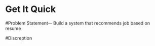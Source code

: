 # Get It Quick
#Problem Statement--
Build a system that recommends job based on resume

#Discreption 
